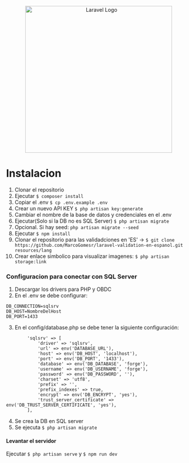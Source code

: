 
<p align="center"><a href="https://laravel.com" target="_blank"><img src="https://raw.githubusercontent.com/laravel/art/master/logo-lockup/5%20SVG/2%20CMYK/1%20Full%20Color/laravel-logolockup-cmyk-red.svg" width="400" alt="Laravel Logo"></a></p>


# Instalacion

1. Clonar el repositorio
2. Ejecutar `$ composer install`
3. Copiar el .env `$ cp .env.example .env`
4. Crear un nuevo API KEY `$ php artisan key:generate`
5. Cambiar el nombre de la base de datos y credenciales en el .env
6. Ejecutar(Solo si la DB no es SQL Server) `$ php artisan migrate`
7. Opcional. Si hay seed: `php artisan migrate --seed`
8. Ejecutar `$ npm install`
9. Clonar el repositorio para las validadciones en 'ES' -> `$ git clone https://github.com/MarcoGomesr/laravel-validation-en-espanol.git resources/lang`
10. Crear enlace simbolico para visualizar imagenes: `$ php artisan storage:link`

### Configuracion para conectar con SQL Server
1. Descargar los drivers para PHP y OBDC
2. En el .env se debe configurar:
``` 
DB_CONNECTION=sqlsrv
DB_HOST=NombreDelHost
DB_PORT=1433
```
3. En el config/database.php se debe tener la siguiente configuración:
```
        'sqlsrv' => [
            'driver' => 'sqlsrv',
            'url' => env('DATABASE_URL'),
            'host' => env('DB_HOST', 'localhost'),
            'port' => env('DB_PORT', '1433'),
            'database' => env('DB_DATABASE', 'forge'),
            'username' => env('DB_USERNAME', 'forge'),
            'password' => env('DB_PASSWORD', ''),
            'charset' => 'utf8',
            'prefix' => '',
            'prefix_indexes' => true,
            'encrypt' => env('DB_ENCRYPT', 'yes'),
            'trust_server_certificate' => env('DB_TRUST_SERVER_CERTIFICATE', 'yes'),
        ],
```
4. Se crea la DB en SQL server
5. Se ejecuta `$ php artisan migrate`

#### Levantar el servidor
Ejecutar `$ php artisan serve` y `$ npm run dev`
